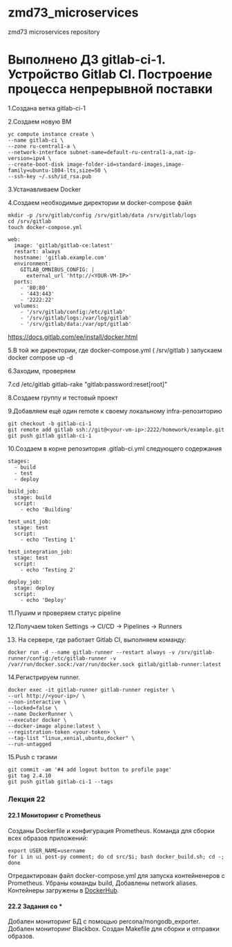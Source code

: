 # zmd73_microservices
zmd73 microservices repository

# Выполнено ДЗ gitlab-ci-1. Устройство Gitlab CI. Построение процесса непрерывной поставки

1.Создана ветка gitlab-ci-1

2.Создаем новую ВМ
```
yc compute instance create \
--name gitlab-ci \
--zone ru-central1-a \
--network-interface subnet-name=default-ru-central1-a,nat-ip-version=ipv4 \
--create-boot-disk image-folder-id=standard-images,image-family=ubuntu-1804-lts,size=50 \
--ssh-key ~/.ssh/id_rsa.pub
```
3.Устанавливаем Docker

4.Создаем необходимые директории м docker-compose файл
```
mkdir -p /srv/gitlab/config /srv/gitlab/data /srv/gitlab/logs
cd /srv/gitlab
touch docker-compose.yml
```
```
web:
  image: 'gitlab/gitlab-ce:latest'
  restart: always
  hostname: 'gitlab.example.com'
  environment:
    GITLAB_OMNIBUS_CONFIG: |
      external_url 'http://<YOUR-VM-IP>'
  ports:
    - '80:80'
    - '443:443'
    - '2222:22'
  volumes:
    - '/srv/gitlab/config:/etc/gitlab'
    - '/srv/gitlab/logs:/var/log/gitlab'
    - '/srv/gitlab/data:/var/opt/gitlab'
```
https://docs.gitlab.com/ee/install/docker.html

5.В той же директории, где docker-compose.yml ( /srv/gitlab ) запускаем docker compose up -d

6.Заходим, проверяем

7.cd /etc/gitlab
gitlab-rake "gitlab:password:reset[root]"

8.Создаем группу и тестовый проект

9.Добавляем ещё один remote к своему локальному infra-репозиторию
```
git checkout -b gitlab-ci-1
git remote add gitlab ssh://git@<your-vm-ip>:2222/homework/example.git
git push gitlab gitlab-ci-1
```
10.Создаем в корне репозитория .gitlab-ci.yml следующего содержания
```
stages:
  - build
  - test
  - deploy

build_job:
  stage: build
  script:
    - echo 'Building'

test_unit_job:
  stage: test
  script:
    - echo 'Testing 1'

test_integration_job:
  stage: test
  script:
    - echo 'Testing 2'

deploy_job:
  stage: deploy
  script:
    - echo 'Deploy'
```
11.Пушим и проверяем статус pipeline

12.Получаем token Settings -> CI/CD -> Pipelines -> Runners

13. На сервере, где работает Gitlab CI, выполняем команду:
```
docker run -d --name gitlab-runner --restart always -v /srv/gitlab-runner/config:/etc/gitlab-runner -v /var/run/docker.sock:/var/run/docker.sock gitlab/gitlab-runner:latest
```

14.Регистрируем runner.
```
docker exec -it gitlab-runner gitlab-runner register \
--url http://<your-ip>/ \
--non-interactive \
--locked=false \
--name DockerRunner \
--executor docker \
--docker-image alpine:latest \
--registration-token <your-token> \
--tag-list "linux,xenial,ubuntu,docker" \
--run-untagged
```

15.Push с тэгами
```
git commit -am '#4 add logout button to profile page'
git tag 2.4.10
git push gitlab gitlab-ci-1 --tags
```


### Лекция 22
#### 22.1 Мониторинг с Prometheus
Созданы Dockerfile и конфигурация Prometheus.
Команда для сборки всех образов приложений:
```
export USER_NAME=username
for i in ui post-py comment; do cd src/$i; bash docker_build.sh; cd -; done
```
Отредактирован файл docker-compose.yml для запуска контейненеров с Prometheus. Убраны команды build, Добавлены network aliases.
Контейнеры загружены в [DockerHub](https://hub.docker.com/u/ayden1st).
#### 22.2 Задания со *
Добален мониторинг БД с помощью percona/mongodb_exporter.
Добален мониторинг Blackbox.
Создан Makefile для сборки и отправки образов.

